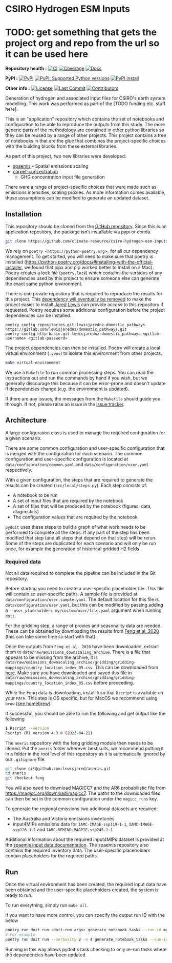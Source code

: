 # CSIRO Hydrogen ESM Inputs

<!---
Can use start-after and end-before directives in docs, see
https://myst-parser.readthedocs.io/en/latest/syntax/organising_content.html#inserting-other-documents-directly-into-the-current-document
-->

<!--- sec-begin-description -->

# TODO: get something that gets the project org and repo from the url so it can be used here
**Repository health :**
[![CI](https://github.com/climate-resource/csiro-hydrogen-esm-inputs/actions/workflows/ci.yaml/badge.svg?branch=main)](https://github.com/climate-resource/csiro-hydrogen-esm-inputs/actions/workflows/ci.yaml)
[![Coverage](https://codecov.io/gh/climate-resource/csiro-export/branch/main/graph/badge.svg)](https://codecov.io/gh/climate-resource/csiro-export)
[![Docs](https://readthedocs.org/projects/csiro-export/badge/?version=latest)](https://csiro-export.readthedocs.io)

**PyPI :**
[![PyPI](https://img.shields.io/pypi/v/csiro-export.svg)](https://pypi.org/project/csiro-export/)
[![PyPI: Supported Python versions](https://img.shields.io/pypi/pyversions/csiro-export.svg)](https://pypi.org/project/csiro-export/)
[![PyPI install](https://github.com/climate-resource/csiro-hydrogen-esm-inputs/actions/workflows/install.yaml/badge.svg?branch=main)](https://github.com/climate-resource/csiro-hydrogen-esm-inputs/actions/workflows/install.yaml)

**Other info :**
[![License](https://img.shields.io/github/license/climate-resource/csiro-export.svg)](/blob/main/LICENSE)
[![Last Commit](https://img.shields.io/github/last-commit/climate-resource/csiro-export.svg)](/commits/main)
[![Contributors](https://img.shields.io/github/contributors/climate-resource/csiro-export.svg)](/graphs/contributors)


<!--- sec-end-description -->

Generation of hydrogen and associated input files for CSIRO's earth system
modelling. This work was performed as part of the [TODO funding etc. stuff
here].

This is an "application" repository which contains the set of notebooks and
configuration to be able to reproduce the outputs from this study. The more
generic parts of the methodology are contained in other python libraries so
they can be reused by a range of other projects. This project contains a
tree of notebooks in that are the glue that combines the project-specific
choices with the building blocks from these external libraries.

As part of this project, two new libraries were developed:

* [spaemis](https://spaemis.readthedocs.com/) - Spatial emissions scaling
* [carpet-concentration](https://github.com/climate-resource/carpet-concentrations)
    - GHG concentration input file generation

There were a range of project-specific choices that were made such as emissions
intensities, scaling proxies. As more information comes available, these assumptions
can be modified to generate an updated dataset.

## Installation
<!--- sec-begin-installation -->

This repository should be cloned from the [GitHub repository](https://github.com/climate-resource/csiro-hydrogen-esm-inputs).
Since this is an application repository, the package isn't installable via pypi or
conda.

```bash
git clone https://github.com/climate-resource/csiro-hydrogen-esm-inputs.git
```

We rely on `poetry <https://python-poetry.org>`_ for all our dependency
management. To get started, you will need to make sure that poetry is installed
(https://python-poetry.org/docs/#installing-with-the-official-installer, we
found that pipx and pip worked better to install on a Mac). Poetry creates a lock file
(`poetry.lock`) which contains the versions of any dependencies used by this project
to ensure someone else can generate the exact same python environment.

There is one private repository that is required to reproduce the results for this project.
This [dependency will eventually be removed](https://github.com/climate-resource/csiro/csiro-hydrogen-esm-inputs/-/issues/16)
to make the project easier to install.[Jared Lewis](mailto:jared.lewis@climate-resource.com)
can provide access to this repository if requested. Poetry requires some additional
configuration before the project dependencies can be installed.

```
poetry config repositories.git-lewisjarednz-domestic_pathways https://gitlab.com/lewisjarednz/domestic_pathways.git
poetry config http-basic.git-lewisjarednz-domestic_pathways <gitlab-username> <gitlab-password>
```

The project dependencies can then be installed. Poetry will create a local virtual
environment (`.venv`) to isolate this environment from other projects.

```bash
make virtual-environment
```

We use a `Makefile` to run common processing steps.
You can read the instructions out and run the commands by hand if you wish,
but we generally discourage this because it can be error-prone and doesn't
update if dependencies change (e.g. the environment is updated).

If there are any issues, the messages from the `Makefile` should guide you
through. If not, please raise an issue in the
[issue tracker](https://github.com/climate-resource/csiro-hydrogen-esm-inputs/-/issues).

<!--- sec-end-installation -->

## Architecture

A large configuration class is used to manage the required configuration for
a given scenario.

There are some common configuration and user-specific configuration that is
merged with the configuration for each scenario. The common configuration and
user-specific configuration is located at `data/configuration/common.yaml` and
`data/configuration/user.yaml` respectively.

With a given configuration, the steps that are required to generate the results
can be created (`src/local/steps.py`). Each step consists of:

* A notebook to be run
* A set of input files that are required by the notebook
* A set of files that will be produced by the notebook (figures, data, diagnostics)
* The configuration values that are required by the notebook

`pydoit` uses these steps to build a graph of what work needs to be performed to
complete all the steps. If any part of the step has been modified that step (and
all steps that depend on that step) will be rerun. Some of the steps are duplicated
for each scenario and will only be run once, for example the generation of
historical gridded H2 fields.


### Required data

Not all data required to complete the pipeline can be included in the Git repository.

Before starting you need to create a user-specific placeholder file. This file will contain
so user-specific paths. A sample file is provided at `data/configuration/user.sample.yaml`. The
default location for this file is `data/configuration/user.yaml`, but this can be
modified by passing adding a `--user_placeholders my/custom/user/file.yaml` argument when
running `doit`.

For the gridding step, a range of proxies and seasonality data are needed. These
can be obtained by downloading the results from
[Feng et al. 2020](https://zenodo.org/record/2538194) (this can take
some time so start with that).

Once the outputs from `Feng et al. 2020` have been downloaded, extract them to
`data/raw/emissions_downscaling_archive`. There is a file that appears to be
missing from the archive, it is
`data/raw/emissions_downscaling_archive/gridding/gridding-mappings/country_location_index_05.csv`.
This can be downloaded from
[here](https://github.com/iiasa/emissions_downscaling/blob/master/input/gridding/gridding-mappings/country_location_index_05.csv).
Make sure you have downloaded and saved this file in
`data/raw/emissions_downscaling_archive/gridding/gridding-mappings/country_location_index_05.csv`
before preceeding.

While the Feng data is downloading, install `R` so that
`Rscript` is available on your `PATH`. This step is OS specific, but for MacOS
we recommend using `brew` ([see homebrew](https://brew.sh/)).

If successful, you should be able to run the following and get output like the following

```bash
$ Rscript --version
Rscript (R) version 4.3.0 (2023-04-21)
```

The `aneris` repository with the feng gridding module then needs to be cloned.
Put the `aneris` folder wherever best suits, we recommend putting it in a
folder in the root level of this repository as it is automatically ignored by
our `.gitignore` file.

```bash
git clone git@github.com:lewisjared/aneris.git
cd aneris
git checkout feng
```

You will also need to download MAGICC7 and the AR6 probabilistic file from
https://magicc.org/download/magicc7. The paths to the downloaded files can
then be set in the common configuration under the `magicc_runs` key.

To generate the regional emissions two additional datasets are required:

* The Australia and Victoria emissions inventories
* input4MIPs emissions data for `IAMC-IMAGE-ssp119-1-1`, `IAMC-IMAGE-ssp126-1-1`
  and `IAMC-REMIND-MAGPIE-ssp245-1-1`

Additional information about the required input4MIPs dataset is provided at
the [spaemis input data documentation](https://spaemis.readthedocs.io/en/latest/input_data.html).
The spaemis repository also contains the required inventory data.
The user-specific placeholders contain placeholders for the required paths.

## Run

Once the virtual environment has been created, the required input data have been obtained
and the user-specific placeholders created, the system is ready to run.

To run everything, simply run `make all`.

If you want to have more control, you can specify the output run ID with the
below

```sh
poetry run doit run <doit-run-args> generate_notebook_tasks --run-id myrun <tasks-to-run>
# For example
poetry run doit run --verbosity 2 -n 4 generate_notebook_tasks --run-id myrun  display_info "Create input4MIPs checklist file"
```

Running in this way allows pydoit's task checking to only re-run tasks where the dependencies have been updated.

